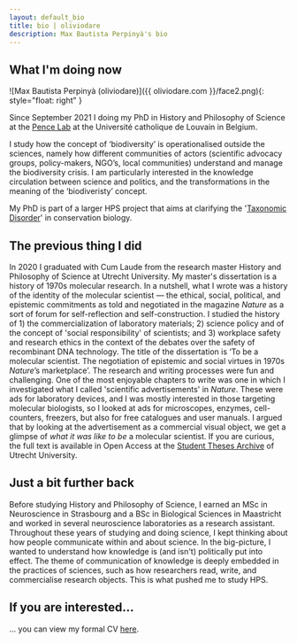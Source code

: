 ```yaml
---
layout: default_bio
title: bio | oliviodare
description: Max Bautista Perpinyà's bio
---
```


## What I'm doing now
![Max Bautista Perpinyà (oliviodare)]({{ oliviodare.com }}/face2.png){: style="float: right" }

Since September 2021 I doing my PhD in History and Philosophy of Science at the <a href="https://pencelab.be/" target="_blank">Pence Lab</a> at the Université catholique de Louvain in Belgium.

I study how the concept of ‘biodiversity’ is operationalised outside the sciences, namely how different communities of actors (scientific advocacy groups, policy-makers, NGO’s, local communities) understand and manage the biodiversity crisis. I am particularly interested in the knowledge circulation between science and politics, and the transformations in the meaning of the ‘biodiveristy’ concept.

My PhD is part of a larger HPS project that aims at clarifying the '<a href="https://blog.pencelab.be/2021/mapping-and-responding-to-taxonomic-disorder/" target="_blank">Taxonomic Disorder</a>' in conservation biology.  

## The previous thing I did
In 2020 I graduated with Cum Laude from the research master History and Philosophy of Science at Utrecht University. My master's dissertation is a history of 1970s molecular research. In a nutshell, what I wrote was a history of the identity of the molecular scientist — the ethical, social, political, and epistemic commitments as told and negotiated in the magazine _Nature_ as a sort of forum for self-reflection and self-construction. I studied the history of 1) the commercialization of laboratory materials; 2) science policy and of the concept of 'social responsibility' of scientists; and 3) workplace safety and research ethics in the context of the debates over the safety of recombinant DNA technology. The title of the dissertation is ‘To be a molecular scientist. The negotiation of epistemic and social virtues in 1970s _Nature_’s marketplace’. The research and writing processes were fun and challenging. One of the most enjoyable chapters to write was one in which I investigated what I called 'scientific advertisements' in _Nature_. These were ads for laboratory devices, and I was mostly interested in those targeting molecular biologists, so I looked at ads for microscopes, enzymes, cell-counters, freezers, but also for free catalogues and user manuals. I argued that by looking at the advertisement as a commercial visual object, we get a glimpse of _what it was like to be_ a molecular scientist. If you are curious, the full text is available in Open Access at the <a href="https://dspace.library.uu.nl/handle/1874/400784" target="_blank">Student Theses Archive</a> of Utrecht University.  

## Just a bit further back
Before studying History and Philosophy of Science, I earned an MSc in Neuroscience in Strasbourg and a BSc in Biological Sciences in Maastricht and worked in several neuroscience laboratories as a research assistant. Throughout these years of studying and doing science, I kept thinking about how people communicate within and about science. In the big-picture, I wanted to understand how knowledge is (and isn't) politically put into effect. The theme of communication of knowledge is deeply embedded in the practices of sciences, such as how researchers read, write, and commercialise research objects. This is what pushed me to study HPS.


## If you are interested...
... you can view my formal CV <a href="https://oliviodare.github.io/cv/" target="_blank">here</a>.
